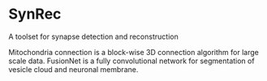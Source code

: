 # SynRec
A toolset for synapse detection and reconstruction

Mitochondria connection is a block-wise 3D connection algorithm for large scale data.
FusionNet is a fully convolutional network for segmentation of vesicle cloud and neuronal membrane.
